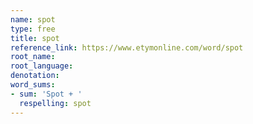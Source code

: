 ```yaml
---
name: spot
type: free
title: spot
reference_link: https://www.etymonline.com/word/spot
root_name: 
root_language: 
denotation: 
word_sums:
- sum: 'Spot + '
  respelling: spot
---
```

